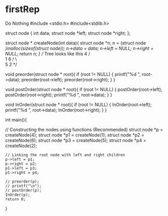 # firstRep
Do Nothing
#include <stdio.h>
#include<stdlib.h>

struct node
{
    int data;
    struct node *left;
    struct node *right;
};

struct node * createNode(int data){
    struct node *n;
    n = (struct node *)malloc(sizeof(struct node));
    n->data = data;
    n->left = NULL;
    n->right = NULL;
    return n;
}
/*
Tree looks like this
         4
        / \
       1   6
      / \    
     5   2
*/

void preorder(struct node * root){
    if (root != NULL)
    {
        printf("%d ", root->data);
        preorder(root->left);
        preorder(root->right);
    }
}

void postOrder(struct node * root){
    if (root != NULL)
    {
        postOrder(root->left);
        postOrder(root->right);
        printf("%d ", root->data);
    }
}

void InOrder(struct node * root){
    if (root != NULL)
    {
        InOrder(root->left);
        printf("%d ", root->data);
        InOrder(root->right);
    }
}

int main(){

   // Constructing the nodes using functions (Recommended)
    struct node *p = createNode(4);
    struct node *p1 = createNode(1);
    struct node *p2 = createNode(6);
    struct node *p3 = createNode(5);
    struct node *p4 = createNode(2);

    // Linking the root node with left and right children 
    p->left = p1;
    p->right = p2;
    p1->left = p3;
    p1->right = p4;

    // preorder(p);
    // printf("\n");
    // postOrder(p);
    InOrder(p);
    return 0;
}
